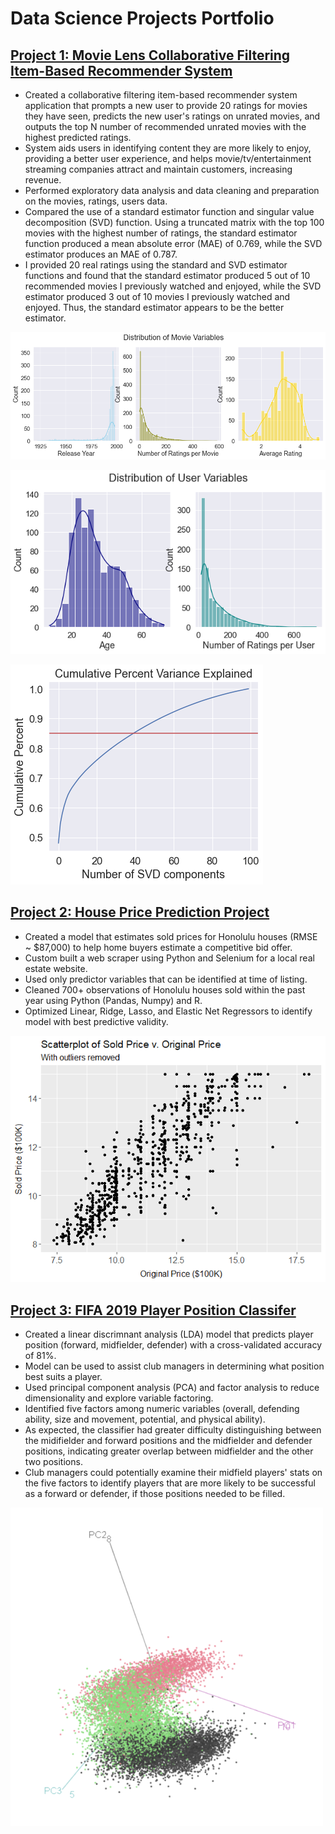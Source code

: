 # Data Science Projects Portfolio

## [Project 1: Movie Lens Collaborative Filtering Item-Based Recommender System](https://github.com/chelseako/ml_recommender_system)
* Created a collaborative filtering item-based recommender system application that prompts a new user to provide 20 ratings for movies they have seen, predicts the new user's ratings on unrated movies, and outputs the top N number of recommended unrated movies with the highest predicted ratings.
* System aids users in identifying content they are more likely to enjoy, providing a better user experience, and helps movie/tv/entertainment streaming companies attract and maintain customers, increasing revenue.
* Performed exploratory data analysis and data cleaning and preparation on the movies, ratings, users data.
* Compared the use of a standard estimator function and singular value decomposition (SVD) function. Using a truncated matrix with the top 100 movies with the highest number of ratings, the standard estimator function produced a mean absolute error (MAE) of 0.769, while the SVD estimator produces an MAE of 0.787.
* I provided 20 real ratings using the standard and SVD estimator functions and found that the standard estimator produced 5 out of 10 recommended movies I previously watched and enjoyed, while the SVD estimator produced 3 out of 10 movies I previously watched and enjoyed. Thus, the standard estimator appears to be the better estimator.

![Distributions of Movie Variables](/Images/movie.png)

![Distributions of User Variables](/Images/user.png)

![Percent Variance Explained](/Images/svd_components.png)

## [Project 2: House Price Prediction Project](https://github.com/chelseako/House_Pricing_Project)
* Created a model that estimates sold prices for Honolulu houses (RMSE ~ $87,000) to help home buyers estimate a competitive bid offer.
* Custom built a web scraper using Python and Selenium for a local real estate website.
* Used only predictor variables that can be identified at time of listing.
* Cleaned 700+ observations of Honolulu houses sold within the past year using Python (Pandas, Numpy) and R.
* Optimized Linear, Ridge, Lasso, and Elastic Net Regressors to identify model with best predictive validity.

![Scatterplot of sold versus original price](/Images/scatter_sold_orig.png)

## [Project 3: FIFA 2019 Player Position Classifer](https://github.com/chelseako/FIFA_2019_Project)
* Created a linear discrimnant analysis (LDA) model that predicts player position (forward, midfielder, defender) with a cross-validated accuracy of 81%.
* Model can be used to assist club managers in determining what position best suits a player.
* Used principal component analysis (PCA) and factor analysis to reduce dimensionality and explore variable factoring.
* Identified five factors among numeric variables (overall, defending ability, size and movement, potential, and physical ability).
* As expected, the classifier had greater difficulty distinguishing between the midifielder and forward positions and the midfielder and defender positions, indicating greater overlap between midfielder and the other two positions.
* Club managers could potentially examine their midfield players' stats on the five factors to identify players that are more likely to be successful as a forward or defender, if those positions needed to be filled.

![3D Principal Component Analysis plot](/Images/3Dplot.png)
